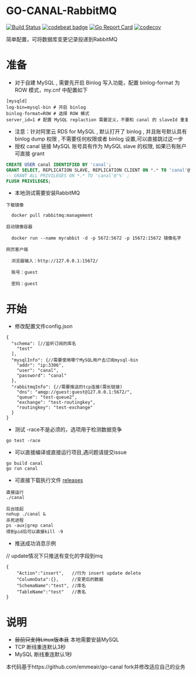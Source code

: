 # GO-CANAL-RabbitMQ
[![Build Status](https://travis-ci.com/emmeair/go-canal.svg?branch=master)](https://travis-ci.com/emmeair/go-canal)
[![codebeat badge](https://codebeat.co/badges/6e7ecb75-240a-498e-a73f-8813181b7490)](https://codebeat.co/projects/github-com-emmeair-go-canal-master)
[![Go Report Card](https://goreportcard.com/badge/github.com/emmeair/go-canal)](https://goreportcard.com/report/github.com/emmeair/go-canal)
[![codecov](https://codecov.io/gh/emmeair/go-canal/branch/master/graph/badge.svg)](https://codecov.io/gh/emmeair/go-canal)

简单配置，可将数据库变更记录投递到RabbitMQ


# 准备
- 对于自建 MySQL , 需要先开启 Binlog 写入功能，配置 binlog-format 为 ROW 模式，my.cnf 中配置如下

```
[mysqld]
log-bin=mysql-bin # 开启 binlog
binlog-format=ROW # 选择 ROW 模式
server_id=1 # 配置 MySQL replaction 需要定义，不要和 canal 的 slaveId 重复
```
- 注意：针对阿里云 RDS for MySQL , 默认打开了 binlog , 并且账号默认具有 binlog dump 权限 , 不需要任何权限或者 binlog 设置,可以直接跳过这一步
- 授权 canal 链接 MySQL 账号具有作为 MySQL slave 的权限, 如果已有账户可直接 grant

```sql
CREATE USER canal IDENTIFIED BY 'canal';  
GRANT SELECT, REPLICATION SLAVE, REPLICATION CLIENT ON *.* TO 'canal'@'%';
-- GRANT ALL PRIVILEGES ON *.* TO 'canal'@'%' ;
FLUSH PRIVILEGES;
```
- 本地测试需要安装RabbitMQ

```
下载镜像

  docker pull rabbitmq:management

启动镜像容器

  docker run --name myrabbit -d -p 5672:5672 -p 15672:15672 镜像名字

网页客户端

  浏览器输入：http://127.0.0.1:15672/

  账号：guest

  密码：guest
```

# 开始
- 修改配置文件config.json
```json5
{
  "schema": [//监听订阅的库名
    "test"
  ],
  "mysqlInfo": {//需要使用哪个MySQL用户去订阅mysql-bin
    "addr": "ip:3306",
    "user": "canal",
    "password": "canal"
  },
  "rabbitmqInfo": {//需要推送的tcp连接(需长链接)
    "dns": "amqp://guest:guest@127.0.0.1:5672/",
    "queue": "test-queue2",
    "exchange": "test-routingkey",
    "routingkey": "test-exchange"
  }
}
```

- 测试 -race不是必须的，选项用于检测数据竞争
```shell script
go test -race 
```

- 可以直接编译或直接运行项目,遇问题请提交issue
```shell script
go build canal 
go run canal
```

- 可直接下载执行文件 [releases]

[releases]: https://github.com/lujinbo/go-canal-rabbitmq/releases

```shell
直接运行
./canal 

后台挂起
nohup ./canal &
杀死进程
ps -aux|grep canal
得到pid后可以直接kill -9 
```

- 推送成功消息示例

// update情况下只推送有变化的字段到mq
```json5
{
    "Action":"insert",   //行为 insert update delete
    "ColumnData":{},     //变更后的数据
    "SchemaName":"test", //库名
    "TableName":"test"   //表名
}
```

# 说明
- ~~目前只支持Linux版本且~~ 本地需要安装MySQL
- TCP 断线重连默认3秒
- MySQL 断线重连默认1秒

本代码基于https://github.com/emmeair/go-canal fork并修改适应自己的业务